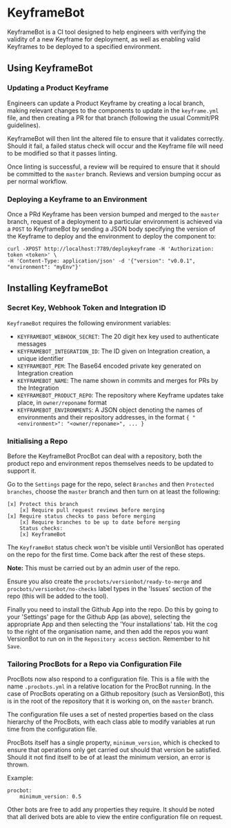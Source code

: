 # KeyframeBot

KeyframeBot is a CI tool designed to help engineers with verifying the validity of a new Keyframe for deployment, as well as enabling valid Keyframes to be deployed to a specified environment.

## Using KeyframeBot

### Updating a Product Keyframe

Engineers can update a Product Keyframe by creating a local branch, making relevant changes to the components to update in the `keyframe.yml` file, and then creating a PR for that branch (following the usual Commit/PR guidelines).

KeyframeBot will then lint the altered file to ensure that it validates correctly. Should it fail, a failed status check will occur and the Keyframe file will need to be modified so that it passes linting.

Once linting is successful, a review will be required to ensure that it should be committed to the `master` branch. Reviews and version bumping occur as per normal workflow.

### Deploying a Keyframe to an Environment

Once a PRd Keyframe has been version bumped and merged to the `master` branch, request of a deployment to a particular environment is achieved via a `POST` to KeyframeBot by sending a JSON body specifying the version of the Keyframe to deploy and the environment to deploy the component to:

    curl -XPOST http://localhost:7789/deploykeyframe -H 'Authorization: token <token>' \
    -H 'Content-Type: application/json' -d '{"version": "v0.0.1", "environment": "myEnv"}'

## Installing KeyframeBot

### Secret Key, Webhook Token and Integration ID

`KeyframeBot` requires the following environment variables:

* `KEYFRAMEBOT_WEBHOOK_SECRET`: The 20 digit hex key used to authenticate messages
* `KEYFRAMEBOT_INTEGRATION_ID`: The ID given on Integration creation, a unique identifier
* `KEYFRAMEBOT_PEM`: The Base64 encoded private key generated on Integration creation
* `KEYFRAMEBOT_NAME`: The name shown in commits and merges for PRs by the Integration
* `KEYFRAMEBOT_PRODUCT_REPO`: The repository where Keyframe updates take place, in `owner/reponame` format
* `KEYFRAMEBOT_ENVIRONMENTS`: A JSON object denoting the names of environments and their repository addresses, in the format `{ "<environment>": "<owner/reponame>", ... }`

### Initialising a Repo

Before the KeyframeBot ProcBot can deal with a repository, both the product repo and environment repos themselves needs to be updated to support it.

Go to the `Settings` page for the repo, select `Branches` and then `Protected branches`, choose the `master` branch and then turn on at least the following:

    [x] Protect this branch
        [x] Require pull request reviews before merging
    [x] Require status checks to pass before merging
        [x] Require branches to be up to date before merging
        Status checks:
        [x] KeyframeBot

The `KeyframeBot` status check won't be visible until VersionBot has operated on the repo for the first time. Come back after the rest of these steps.

**Note:** This must be carried out by an admin user of the repo.

Ensure you also create the `procbots/versionbot/ready-to-merge` and `procbots/versionbot/no-checks` label types in the 'Issues' section of the repo (this will be added to the tool).

Finally you need to install the Github App into the repo. Do this by going to your 'Settings' page for the Github App (as above), selecting the appropriate App and then selecting the 'Your installations' tab. Hit the cog to the right of the organisation name, and then add the repos you want VersionBot to run on in the `Repository access` section. Remember to hit `Save`.

### Tailoring ProcBots for a Repo via Configuration File

ProcBots now also respond to a configuration file. This is a file with the name `.procbots.yml` in a relative location for the ProcBot running. In the case of ProcBots operating on a Github repository (such as VersionBot), this is in the root of the repository that it is working on, on the `master` branch.

The configuration file uses a set of nested properties based on the class hierarchy of the ProcBots, with each class able to modify variables at run time from the configuration file.

ProcBots itself has a single property, `minimum_version`, which is checked to ensure that operations only get carried out should that version be satisfied. Should it not find itself to be of at least the minimum version, an error is thrown.

Example:

```
procbot:
    minimum_version: 0.5
```

Other bots are free to add any properties they require. It should be noted that all derived bots are able to view the entire configuration file on request.
